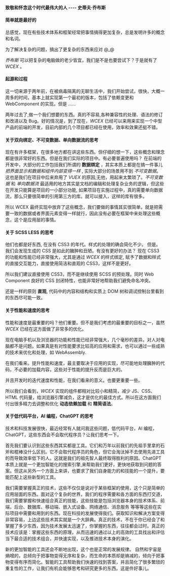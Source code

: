 <!--DESC: {"icon":"assistant",id:4} -->
<p align=center><svg width=8em src="@/@wcex/doc/assets/jobs.svg" ></svg></p>

#### 致敬和怀念这个时代最伟大的人 ---- **史蒂夫·乔布斯**

#### 简单就是最好的

总感觉，现在有些技术体系和框架经常把事情搞得更加复杂，总是发明许多的概念和名词。

为了解决复杂的问题，搞出了更复杂的东西来应对 @\_@

_乔布斯_ 可以把复杂的电脑做的老少皆宜，我们是不是也要尝试下？于是就有了 _WCEX_ 。

#### 起源和过程

这一切来源于两年前，在被病毒隔离的无聊生活中，我们开始尝试，很快，大概一周多的时间，基本上就实现第一个最初的版本，包括了依赖变更和 WebComponent 的实现。但是 ......

两年过去了,做一个我们想要的东西。真的不容易,各种兼容性的处理、语法的修订和改进以及 Bug。好的情况是，到了现在，_WCEX_ 已经可以来用来实现一个中型产品的前端的开发，目前内部的几个项目都已经在使用，效率和效果还挺不错。

#### 关于双向绑定、不可变数据、单向数据流的思考

现在有许多框架，在很多地方都在讲这些东西。但仔细的想一下，这些概念和理念都是很非常好的东西。但是在我们实际的项目中。有必要普遍使用吗？
在前端的开发中，大部分的工作包括我们所谓的 **数据绑定** ，其实本质上都是在搞一件事儿 _把界面显示和数据和组件内部变得一样_ , 实际大部分的场景用不到 _不可变数据_。
这也是我们在项目中后来弃用了 _VUEX_ 的原因,无他，用起来太繁琐了。_不可变数据_ 和 _单向数据流_ 最适用的地方其实是文档的编辑和处理复杂业务的逻辑，但这些在开发只能算是项目的一小部分功能, 如果项目在实施过程中，真的需要单向数据流，那么只要很简单的引用第三方的库。就可以接入，这样的库有很多。

所以 WCEX 最终实现中放弃了这些概念，我们要做的事情其实很简单，就是把需要一致的数据或者界面元素变得一样就行，因此没有必要在框架中来处理这些概念，这个是应用层的事情。

#### 关于 SCSS LESS 的思考

他们也都是好东西, 在没有 CSS3 的年代。样式的处理的确会简化不少。
但是。我们会发现生成的 CSS 是如此的臃肿和丑陋。有没有更好的办法？
现在 CSS3 的功能和性能已经非常强大，尤其是通过 _WCEX_ 的样式绑定, 赋予了数据和样式的直接交互能力，直接使用简洁和直观的 CSS3，这样不是更好。

所以我们建议直接使用 CSS3，而不是继续使用 SCSS 的预处理。同时 Web Component 良好的 CSS 封闭特性，也能非常好地帮助我们避免命名冲突。

还是一样的原则 **直观**, 代码中的内容和结构和实质上 DOM 树和调试控制台里看到的东西尽可能一致。

#### 关于性能和速度的思考

性能和速度是最重要的吗？他们重要。但不是我们考虑的最重要的目标之一，虽然 _WCEX_ 已经在这方面做了非常多的优化。

现在电脑手机以及浏览器的功能和性能已经非常强大，几个毫秒的差异。对人对电脑都不是问题。如果真是有对性能要求比较高的应用和需求，也可以通过一些成熟的技术来优化和处理，如 WebAssembly.

在我们看来。提升性能和速度，最主要取决于应用的实现，尽可能地处理臃肿的代码，不必要的加载内容，这些对于性能的提升反而是巨大的。

并且开发时的迭代速度和性能，在我们看来的意义。也要更重要一些。

所以我们会看到，_WCEX_ 实现的组件都相对比较小和精简，减少 JS、CSS、HTML 代码量，给浏览器引擎减负，这才是优化的最佳方式。所以在这方面我们付出很多精力去调整和优化 **动态依赖加载** 和 **精简语法**。

#### 关于低代码平台，AI 编程，ChatGPT 的思考

技术和科技发展很快，最近经常有人就问我这些问题，低代码平台，AI 编程，ChatGPT，这些东西会不会取代程序员？让我们思考一下。

首先我们要认识到这些东西其实都是工具。它们和万年以前我们的先祖手里拿的石斧和棍棒没什么区别。它不会取代程序员的角色，但它会淘汰掉不去使用先进工具的而导致效率低下的人。这就是我们的祖先智人最终取得胜利的原因。ChatGPT 本质上就是一个更加智能化的搜索引擎,来帮助我们更好，更快地获取到问题的答案。但这从另外一个方面上来讲，也要求了我们自身能力的和技能的一个提升，要能匹配上这些新型的工具。

我们需要掌握真正的技术，这些不仅仅是说对于某些框架的使用，这个只是简单的应用层面的东西。面对这个复杂的世界，我们的程序需要和各方面的东西打交道，我们需要掌握和快速组合真正的技能，这些技能是包括浏览器本身的技术体系、前端，后台、数据库、移动端、嵌入式设备、网络通信、消息服务 等等等这些在实际项目中需要和用到的东西。现在科技的发展使得我们。获取知识和解决方案变得非常容易，上边这些技术其实就是一个大辞典。真正的技术，不在于你已经会了和掌握了多少东西，因为技术发展太迅速了，你掌握的东西，往往都会过时。真正的技术应该是：掌握这些东西的原理，从而迅速的通过以上的高效的工具找出和评估当下最合适的技术组合，并快速实现，以及推进技术本身的演化。

新的更加智能的工具还会不断地出现，这个也是正常的发展规律。 自然和宇宙是熵增的，总倾向于把事物变得无序和复杂，而生命的本质却是熵减的，倾向于把事物变得有序而简化。智能的工具帮助我们快速的找到答案，并且简化了很多繁琐的重复性的工作，让我们有机会能够思考和研究更多的东西。这是件好事儿。
